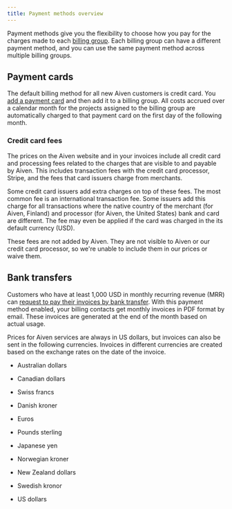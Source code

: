 ```yaml
---
title: Payment methods overview
---
```


Payment methods give you the flexibility to choose how you pay for the charges made to each [billing group](/docs/platform/concepts/billing-groups). Each billing group can have a different payment method, and you can use the same payment method across multiple billing groups.

## Payment cards

The default billing method for all new Aiven customers is credit card. You
[add a payment card](/docs/platform/howto/manage-payment-card) and then add it to a billing
group. All costs accrued over a calendar month for the projects assigned to the billing
group are automatically charged to that payment card on the first day of the following month.

### Credit card fees

The prices on the Aiven website and in your invoices include all credit card and processing
fees related to the charges that are visible to and payable by Aiven. This includes transaction
fees with the credit card processor, Stripe, and the fees that card issuers charge from merchants.

Some credit card issuers add extra charges on top of these fees. The most common fee is an
international transaction fee. Some issuers add this charge for all transactions where the native
country of the merchant (for Aiven, Finland) and processor (for Aiven, the United States)
bank and card are different. The fee may even be applied if the card was charged in the its
default currency (USD).

These fees are not added by Aiven. They are not visible to Aiven or our credit card processor,
so we're unable to include them in our prices or waive them.

## Bank transfers

Customers who have at least 1,000 USD in monthly recurring revenue (MRR) can
[request to pay their invoices by bank transfer](/docs/platform/howto/pay-by-bank-transfer).
With this payment method enabled, your billing contacts get monthly invoices in PDF format by
email. These invoices are generated at the end of the month based on actual usage.

Prices for Aiven services are always in US dollars, but invoices can also be sent in the
following currencies. Invoices in different currencies are created based on the exchange rates
on the date of the invoice.

- Australian dollars

- Canadian dollars

- Swiss francs

- Danish kroner

- Euros

- Pounds sterling

- Japanese yen

- Norwegian kroner

- New Zealand dollars

- Swedish kronor

- US dollars
